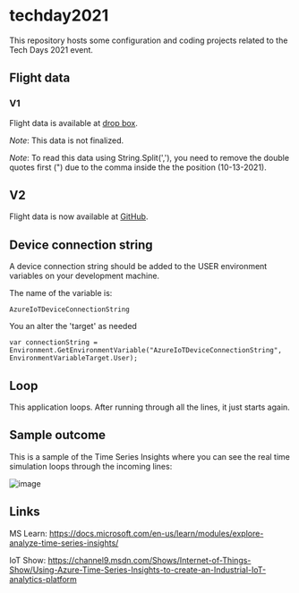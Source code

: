 # techday2021

This repository hosts some configuration and coding projects related to the Tech Days 2021 event.

## Flight data

### V1

Flight data is available at [drop box](https://www.dropbox.com/s/pj2ey7yfyjfifk3/BA874_29622329.csv?dl=0).

*Note*: This data is not finalized.

*Note*: To read this data using String.Split(','), you need to remove the double quotes first (") due to the comma inside the the position (10-13-2021).  

## V2

Flight data is now available at [GitHub](https://github.com/CliffAgius/TechDays2021/tree/main/FlightData).

## Device connection string

A device connection string should be added to the USER environment variables on your development machine.

The name of the variable is:

    AzureIoTDeviceConnectionString

You an alter the 'target' as needed

    var connectionString = Environment.GetEnvironmentVariable("AzureIoTDeviceConnectionString", EnvironmentVariableTarget.User);

## Loop

This application loops. After running through all the lines, it just starts again.

## Sample outcome

This is a sample of the Time Series Insights where you can see the real time simulation loops through the incoming lines:

![image](https://user-images.githubusercontent.com/694737/137129971-9d008a29-e30a-4fd3-a2b2-ce7c75590236.png)

## Links

MS Learn:
    https://docs.microsoft.com/en-us/learn/modules/explore-analyze-time-series-insights/

IoT Show:
    https://channel9.msdn.com/Shows/Internet-of-Things-Show/Using-Azure-Time-Series-Insights-to-create-an-Industrial-IoT-analytics-platform

    